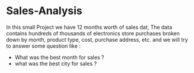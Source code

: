 # Sales-Analysis
In this small Project we have 12 months worth of sales dat, The data contains hundreds of thousands of electronics store purchases broken down by month, product type, cost, purchase address, etc. and we will try to answer some question like :
<ul>
    <li>What was the best month for sales ?</li>
    <li>what was the best city for sales ?</li>
</ul>

